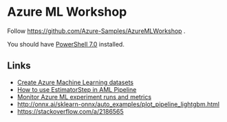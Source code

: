 # Azure ML Workshop

Follow https://github.com/Azure-Samples/AzureMLWorkshop .

You should have
[PowerShell 7.0](https://devblogs.microsoft.com/powershell/announcing-powershell-7-0/)
installed.

## Links

- [Create Azure Machine Learning datasets](https://docs.microsoft.com/en-us/azure/machine-learning/how-to-create-register-datasets)
- [How to use EstimatorStep in AML Pipeline](https://aka.ms/pl-estimator)
- [Monitor Azure ML experiment runs and metrics](https://docs.microsoft.com/en-us/azure/machine-learning/how-to-track-experiments)
- http://onnx.ai/sklearn-onnx/auto_examples/plot_pipeline_lightgbm.html
- https://stackoverflow.com/a/2186565
